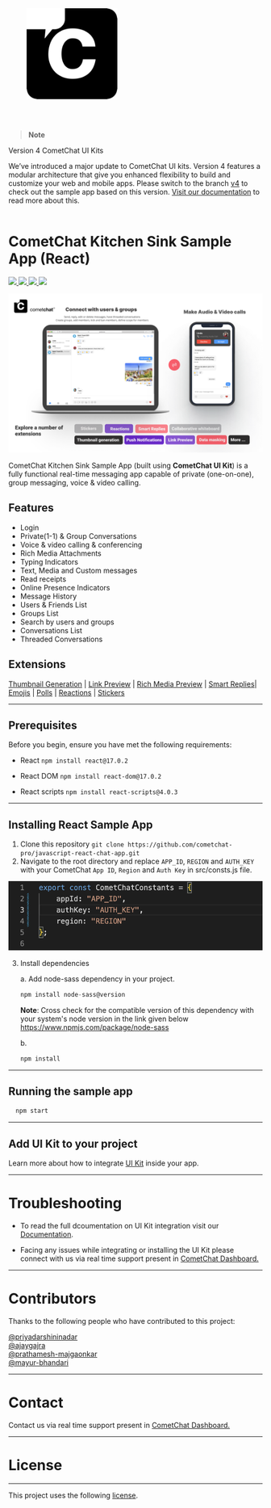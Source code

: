 <div style="width:100%">
    <div style="width:50%;">
        <div align="center">
        <img align="center" width="180" height="180" alt="CometChat" src="./Screenshots/logo.png">    
        </div>    
    </div>    
</div>

</br></br>

> **Note**

Version 4 CometChat UI Kits 

We’ve introduced a major update to CometChat UI kits. Version 4 features a modular architecture that give you enhanced flexibility to build and customize your web and mobile apps. Please switch to the branch [v4](https://github.com/cometchat-pro/cometchat-chat-sample-app-react/tree/v4) to check out the sample app based on this version. [Visit our documentation](https://www.cometchat.com/docs/react-uikit-beta/overview/) to read more about this.
<br/><br/>

# CometChat Kitchen Sink Sample App (React)

<p align="left">
    <a href="https://github.com/cometchat-pro/cometchat-pro-react-sample-app/releases/" alt="Releases">
        <img src="https://img.shields.io/github/v/release/cometchat-pro/cometchat-pro-react-sample-app" />
    </a>
    <a href="https://img.shields.io/github/languages/top/cometchat-pro/cometchat-pro-react-sample-app">
        <img src="https://img.shields.io/github/languages/top/cometchat-pro/cometchat-pro-react-sample-app" />
    </a>
    <a href="https://github.com/cometchat-pro/cometchat-pro-react-sample-app/stargazers">
        <img src="https://img.shields.io/github/stars/cometchat-pro/cometchat-pro-react-sample-app?style=social" />
    </a>
    <a href="https://twitter.com/CometChat">
        <img src="https://img.shields.io/twitter/follow/CometChat?label=CometChat&style=social" />
    </a>
</p>

![alt text](./Screenshots/main.png "Main")

CometChat Kitchen Sink Sample App (built using **CometChat UI Kit**) is a fully functional real-time messaging app capable of private (one-on-one), group messaging, voice & video calling.

## Features
- Login
- Private(1-1) & Group Conversations
- Voice & video calling & conferencing
- Rich Media Attachments
- Typing Indicators
- Text, Media and Custom messages
- Read receipts
- Online Presence Indicators
- Message History
- Users & Friends List
- Groups List
- Search by users and groups
- Conversations List
- Threaded Conversations
  
 ## Extensions

 [Thumbnail Generation](https://www.cometchat.com/docs/extensions/thumbnail-generation) | [Link Preview](https://www.cometchat.com/docs/extensions/link-preview) | [Rich Media Preview](https://www.cometchat.com/docs/extensions/rich-media-preview) | [Smart Replies](https://www.cometchat.com/docs/extensions/smart-replies)| [Emojis](https://www.cometchat.com/docs/extensions/emojis) | [Polls](https://www.cometchat.com/docs/extensions/polls) | [Reactions](https://www.cometchat.com/docs/extensions/reactions) | [Stickers](https://www.cometchat.com/docs/extensions/stickers)

<hr/> 

## Prerequisites

Before you begin, ensure you have met the following requirements:

- React `npm install react@17.0.2` 

- React DOM `npm install react-dom@17.0.2`

- React scripts `npm install react-scripts@4.0.3`

___

## Installing React Sample App

1. Clone this repository `git clone https://github.com/cometchat-pro/javascript-react-chat-app.git`
2. Navigate to the root directory and replace `APP_ID`, `REGION` and `AUTH_KEY` with your CometChat `App ID`, `Region` and `Auth Key` in src/consts.js file.

![alt text](./Screenshots/constants.png "Constants")

3. Install dependencies

    a. Add node-sass dependency in your project.
    ```javascript
    npm install node-sass@version
    ```
    <b> Note</b>: Cross check for the compatible version of this dependency with your system's node version in the link given below <br />
        <a href="https://www.npmjs.com/package/node-sass">https://www.npmjs.com/package/node-sass</a>

    b.

    ```javascript
    npm install
    ```
___

## Running the sample app

```javascript
  npm start
```
___

## Add UI Kit to your project

Learn more about how to integrate [UI Kit](https://github.com/cometchat-pro/cometchat-pro-react-ui-kit/) inside your app. 

---

# Troubleshooting

- To read the full dcoumentation on UI Kit integration visit our [Documentation](https://www.cometchat.com/docs/react-chat-ui-kit/overview).

- Facing any issues while integrating or installing the UI Kit please connect with us via real time support present in <a href="https://app.cometchat.com/">CometChat Dashboard.</a>

---
# Contributors

Thanks to the following people who have contributed to this project:

[@priyadarshininadar](https://github.com/priyadarshininadar) <br>
[@ajaygajra](https://github.com/ajaygajra) <br>
[@prathamesh-majgaonkar](https://github.com/prathamesh-majgaonkar) <br>
[@mayur-bhandari](https://github.com/mayur-bhandari)


---

# Contact

Contact us via real time support present in [CometChat Dashboard.](https://app.cometchat.com/)

---

# License

---

This project uses the following [license](https://github.com/cometchat-pro/javascript-react-chat-app/blob/master/LICENSE).
